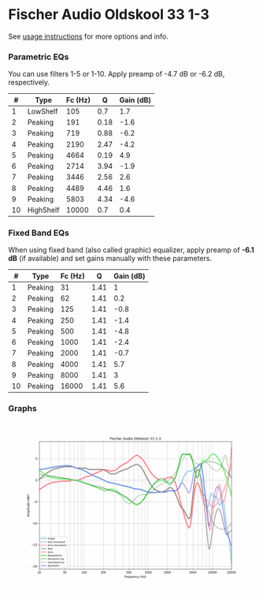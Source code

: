 # Fischer Audio Oldskool 33 1-3
See [usage instructions](https://github.com/jaakkopasanen/AutoEq#usage) for more options and info.

### Parametric EQs
You can use filters 1-5 or 1-10. Apply preamp of -4.7 dB or -6.2 dB, respectively.

|   # | Type      |   Fc (Hz) |    Q |   Gain (dB) |
|-----|-----------|-----------|------|-------------|
|   1 | LowShelf  |       105 | 0.7  |         1.7 |
|   2 | Peaking   |       191 | 0.18 |        -1.6 |
|   3 | Peaking   |       719 | 0.88 |        -6.2 |
|   4 | Peaking   |      2190 | 2.47 |        -4.2 |
|   5 | Peaking   |      4664 | 0.19 |         4.9 |
|   6 | Peaking   |      2714 | 3.94 |        -1.9 |
|   7 | Peaking   |      3446 | 2.56 |         2.6 |
|   8 | Peaking   |      4489 | 4.46 |         1.6 |
|   9 | Peaking   |      5803 | 4.34 |        -4.6 |
|  10 | HighShelf |     10000 | 0.7  |         0.4 |

### Fixed Band EQs
When using fixed band (also called graphic) equalizer, apply preamp of **-6.1 dB** (if available) and set gains manually with these parameters.

|   # | Type    |   Fc (Hz) |    Q |   Gain (dB) |
|-----|---------|-----------|------|-------------|
|   1 | Peaking |        31 | 1.41 |         1   |
|   2 | Peaking |        62 | 1.41 |         0.2 |
|   3 | Peaking |       125 | 1.41 |        -0.8 |
|   4 | Peaking |       250 | 1.41 |        -1.4 |
|   5 | Peaking |       500 | 1.41 |        -4.8 |
|   6 | Peaking |      1000 | 1.41 |        -2.4 |
|   7 | Peaking |      2000 | 1.41 |        -0.7 |
|   8 | Peaking |      4000 | 1.41 |         5.7 |
|   9 | Peaking |      8000 | 1.41 |         3   |
|  10 | Peaking |     16000 | 1.41 |         5.6 |

### Graphs
![](./Fischer%20Audio%20Oldskool%2033%201-3.png)

